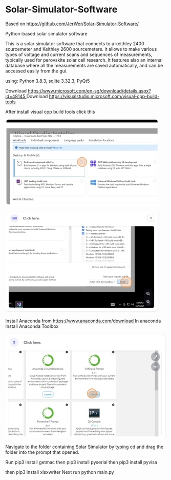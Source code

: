 # Solar-Simulator-Software

Based on https://github.com/JerWer/Solar-Simulator-Software/

Python-based solar simulator software

This is a solar simulator software that connects to a keithley 2400 sourcemeter and Keithley 2600 sourcemeters. 
It allows to make various types of voltage and current scans and sequences of measurements, typically used for perovskite solar cell research. 
It features also an internal database where all the measurements are saved automatically, and can be accessed easily from the gui. 

using: Python 3.8.3, sqlite 3.32.3, PyQt5

Download [https://www.microsoft.com/en-sg/download/details.aspx?id=48145 ](https://www.microsoft.com/en-sg/download/details.aspx?id=48145)Download <https://visualstudio.microsoft.com/visual-cpp-build-tools>

After install visual cpp build tools click this

![](Aspose.Words.6b696deb-5b3f-413c-b87e-88d92094f757.001.jpeg)

![](Aspose.Words.6b696deb-5b3f-413c-b87e-88d92094f757.002.jpeg)

Install Anaconda from[ https://www.anaconda.com/download ](https://www.anaconda.com/download)In anaconda Install Anaconda Toolbox

![](Aspose.Words.6b696deb-5b3f-413c-b87e-88d92094f757.003.jpeg)

Navigate to the folder containing Solar Simulator by typing cd and drag the folder into the prompt that opened.

Run pip3 install getmac then pip3 install pyserial then pip3 install pyvisa

then pip3 install xlsxwriter Next run python main.py

